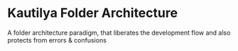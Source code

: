 # Kautilya Folder Architecture
A folder architecture paradigm, that liberates the development flow and also protects from errors &amp; confusions
